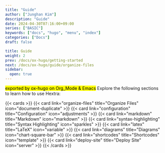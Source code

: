 ```yaml
---
title: "Guide"
author: ["Junghan Kim"]
description: "Guide"
date: 2024-04-30T07:16:00+09:00
series: ["BASIC"]
keywords: ["docs", "hugo", "menu", "index"]
categories: ["Docs"]
draft: false

title: Guide
weight: 2
prev: /docs/ox-hugo/getting-started
next: /docs/ox-hugo/guide/organize-files
sidebar:
  open: true
---
```


<mark>exported by ox-hugo on Org_Mode &amp; Emacs</mark> Explore the following sections to learn how to use Hextra:

<!--more-->

{{< cards >}}
  {{< card link="organize-files" title="Organize Files" icon="document-duplicate" >}}
  {{< card link="configuration" title="Configuration" icon="adjustments" >}}
  {{< card link="markdown" title="Markdown" icon="markdown" >}}
  {{< card link="syntax-highlighting" title="Syntax Highlighting" icon="sparkles" >}}
  {{< card link="latex" title="LaTeX" icon="variable" >}}
  {{< card link="diagrams" title="Diagrams" icon="chart-square-bar" >}}
  {{< card link="shortcodes" title="Shortcodes" icon="template" >}}
  {{< card link="deploy-site" title="Deploy Site" icon="server" >}}
{{< /cards >}}
